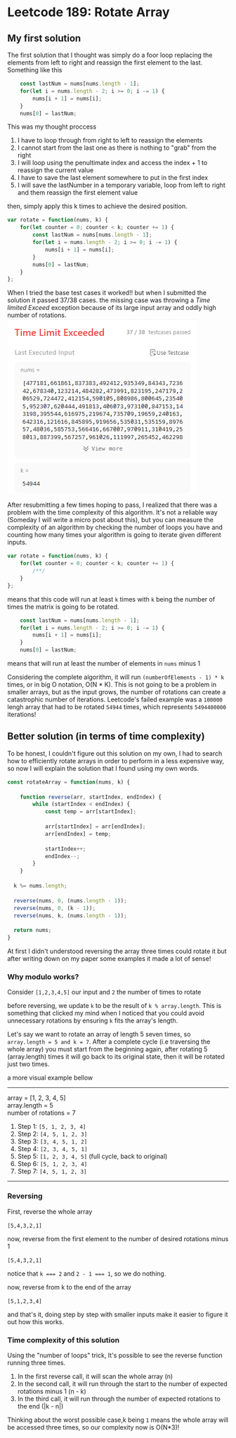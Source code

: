 # Leetcode 189: Rotate Array

## My first solution

The first solution that I thought was simply do a foor loop replacing the elements from left to right and reassign the first element to the last. Something like this

```js
    const lastNum = nums[nums.length - 1];
    for(let i = nums.length - 2; i >= 0; i -= 1) {
        nums[i + 1] = nums[i];
    }
    nums[0] = lastNum;
```

This was my thought proccess

1. I have to loop through from right to left to reassign the elements
2. I cannot start from the last one as there is nothing to "grab" from the right
3. I will loop using the penultimate index and access the index + 1 to reassign the current value
4. I have to save the last element somewhere to put in the first index
5. I will save the lastNumber in a temporary variable, loop from left to right and them reassign the first element value

then, simply apply this k times to achieve the desired position.

```js
var rotate = function(nums, k) {
    for(let counter = 0; counter < k; counter += 1) {
        const lastNum = nums[nums.length - 1];
        for(let i = nums.length - 2; i >= 0; i -= 1) {
            nums[i + 1] = nums[i];
        }
        nums[0] = lastNum;
    }
};
```

When I tried the base test cases it worked!! but when I submitted the solution it passed 37/38 cases. the missing case was throwing a *Time limited Exceed* exception because of its large input array and oddly high number of rotations.
![image Leetcode's time limited exceeded error message](./assets/189_rotate_array_time_limit_exceeded.png)

After resubmitting a few times hoping to pass, I realized that there was a problem with the time complexity of this algorithm.
It's not a reliable way (Someday I will write a micro post about this), but you can measure the complexity of an algorithm by checking the number of loops you have and counting how many times your algorithm is going to iterate given different inputs.

```js
var rotate = function(nums, k) {
    for(let counter = 0; counter < k; counter += 1) {
        /**/
    }
};
```

means that this code will run at least `k` times with `k` being the number of times the matrix is going to be rotated.

```js
    const lastNum = nums[nums.length - 1];
    for(let i = nums.length - 2; i >= 0; i -= 1) {
        nums[i + 1] = nums[i];
    }
    nums[0] = lastNum;
```

means that will run at least the number of elements in `nums` minus 1

Considering the complete algorithm, it will run `(numberOfElements - 1) * k` times, or in big O notation, O(N * K). This is not going to be a problem in smaller arrays, but as the input grows, the number of rotations can create a catastrophic number of iterations.
Leetcode's failed example was a `100000` lengh array that had to be rotated `54944` times, which represents `5494400000` iterations!

## Better solution (in terms of time complexity)

To be honest, I couldn't figure out this solution on my own, I had to search how to efficiently rotate arrays in order to perform in a less expensive way, so now I will explain the solution that I found using my own words.

```js
const rotateArray = function(nums, k) {

    function reverse(arr, startIndex, endIndex) {
        while (startIndex < endIndex) {
            const temp = arr[startIndex];

            arr[startIndex] = arr[endIndex];
            arr[endIndex] = temp;

            startIndex++;
            endIndex--;
        }
    }

  k %= nums.length;

  reverse(nums, 0, (nums.length - 1));
  reverse(nums, 0, (k - 1));
  reverse(nums, k, (nums.length - 1));

  return nums;
}
```

At first I didn't understood reversing the array three times could rotate it but after writing down on my paper some examples it made a lot of sense!

### Why modulo works?

Consider `[1,2,3,4,5]` our input and `2` the number of times to rotate

before reversing, we update `k` to be the result of `k % array.length`. This is something that clicked my mind when I noticed that you could avoid unnecessary rotations by ensuring `k` fits the array's length.

Let's say we want to rotate an array of length 5 seven times, so `array.length = 5 and k = 7`.
After a complete cycle (i.e traversing the whole array) you must start from the beginning again, after rotating 5 (array.length) times it will go back to its original state, then it will be rotated just two times.

a more visual example bellow

---

array = [1, 2, 3, 4, 5]\
array.length = 5\
number of rotations = 7

1. Step 1: `[5, 1, 2, 3, 4]`
2. Step 2: `[4, 5, 1, 2, 3]`
3. Step 3: `[3, 4, 5, 1, 2]`
4. Step 4: `[2, 3, 4, 5, 1]`
5. Step 5: `[1, 2, 3, 4, 5]` (full cycle, back to original)
6. Step 6: `[5, 1, 2, 3, 4]`
7. Step 7: `[4, 5, 1, 2, 3]`

---

### Reversing

First, reverse the whole array

`[5,4,3,2,1]`

now, reverse from the first element to the number of desired rotations minus 1

`[5,4,3,2,1]`

notice that `k === 2` and `2 - 1 === 1`, so we do nothing.

now, reverse from k to the end of the array

`[5,1,2,3,4]`

and that's it, doing step by step with smaller inputs make it easier to figure it out how this works.

### Time complexity of this solution

Using the "number of loops" trick, It's possible to see the reverse function running three times.

1. In the first reverse call, it will scan the whole array (n)
2. In the second call, it will run through the start to the number of expected rotations minus 1 (n - k)
3. In the third call, it will run through the number of expected rotations to the end (|k - n|)

Thinking about the worst possible case,k being `1` means the whole array will be accessed three times, so our complexity now is O(N*3)!

